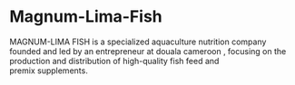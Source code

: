 # Magnum-Lima-Fish
MAGNUM-LIMA FISH is a specialized aquaculture nutrition company founded and led by an entrepreneur at douala cameroon , focusing on the production and distribution of high-quality fish feed and premix supplements.
